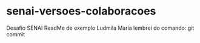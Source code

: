 # senai-versoes-colaboracoes
Desafio SENAI
ReadMe de exemplo
Ludmila Maria
lembrei do comando: git commit